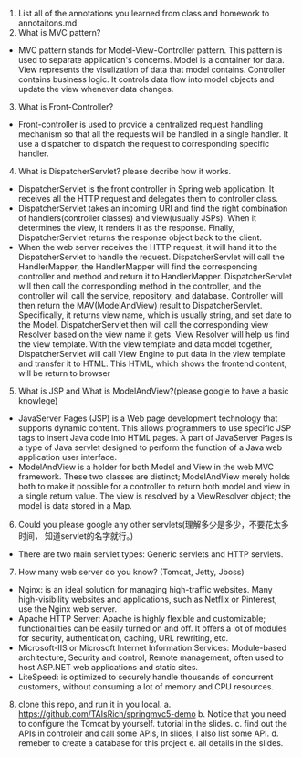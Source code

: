 1. List all of the annotations you learned from class and homework to annotaitons.md
2. What is MVC pattern?
 * MVC pattern stands for Model-View-Controller pattern. This pattern is used to separate application's concerns. Model is a container for data. View represents the visulization of data that model contains. Controller contains business logic. It controls data flow into model objects and update the view whenever data changes. 

3. What is Front-Controller?
 * Front-controller is used to provide a centralized request handling mechanism so that all the requests will be handled in a single handler. It use a dispatcher to dispatch the request to corresponding specific handler. 

4. What is DispatcherServlet? please decribe how it works.
 * DispatcherServlet is the front controller in Spring web application. It receives all the HTTP request and delegates them to controller class. 
 * DispatcherServlet takes an incoming URI and find the right combination of handlers(controller classes) and view(usually JSPs). When it determines the view, it renders it as the response. Finally, DispatcherServlet returns the response object back to the client. 
 * When the web server receives the HTTP request, it will hand it to the DispatcherServlet to handle the request. DispatcherServlet will call the HandlerMapper, the HandlerMapper will find the corresponding controller and method and return it to HandlerMapper. DispatcherServlet will then call the corresponding method in the controller, and the controller will call the service, repository, and database. Controller will then return the MAV(ModelAndView) result to DispatcherServlet. Specifically, it returns view name, which is usually string, and set date to the Model. DispatcherServlet then will call the corresponding view Resolver based on the view name it gets. View Resolver will help us find the view template. With the view template and data model together, DispatcherServlet will call View Engine to put data in the view template and transfer it to HTML. This HTML, which shows the frontend content, will be return to browser

5. What is JSP and What is ModelAndView?(please google to have a basic knowlege)
 * JavaServer Pages (JSP) is a Web page development technology that supports dynamic content. This allows programmers to use specific JSP tags to insert Java code into HTML pages. A part of JavaServer Pages is a type of Java servlet designed to perform the function of a Java web application user interface.
 * ModelAndView is a holder for both Model and View in the web MVC framework. These two classes are distinct; ModelAndView merely holds both to make it possible for a controller to return both model and view in a single return value. The view is resolved by a ViewResolver object; the model is data stored in a Map.

6. Could you please google any other servlets(理解多少是多少，不要花太多时间， 知道servlet的名字就行。)
 * There are two main servlet types: Generic servlets and HTTP servlets.

7. How many web server do you know? (Tomcat, Jetty, Jboss)
 * Nginx: is an ideal solution for managing high-traffic websites. Many high-visibility websites and applications, such as Netflix or Pinterest, use the Nginx web server. 
 * Apache HTTP Server: Apache is highly flexible and customizable; functionalities can be easily turned on and off. It offers a lot of modules for security, authentication, caching, URL rewriting, etc. 
 * Microsoft-IIS or Microsoft Internet Information Services: Module-based architecture, Security and control, Remote management, often used to host ASP.NET web applications and static sites.
 * LiteSpeed: is optimized to securely handle thousands of concurrent customers, without consuming a lot of memory and CPU resources. 

8. clone this repo, and run it in you local.
a. https://github.com/TAIsRich/springmvc5-demo
b. Notice that you need to configure the Tomcat by yourself. tutorial in
the slides.
c. find out the APIs in controlelr and call some APIs, In slides, I also list
some API.
d. remeber to create a database for this project
e. all details in the slides.